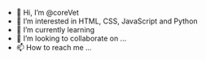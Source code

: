 - 👋 Hi, I’m @coreVet
- 👀 I’m interested in HTML, CSS, JavaScript and Python 
- 🌱 I’m currently learning 
- 💞️ I’m looking to collaborate on ...
- 📫 How to reach me ...

<!---
coreVet/coreVet is a ✨ special ✨ repository because its `README.md` (this file) appears on your GitHub profile.
You can click the Preview link to take a look at your changes.
--->
